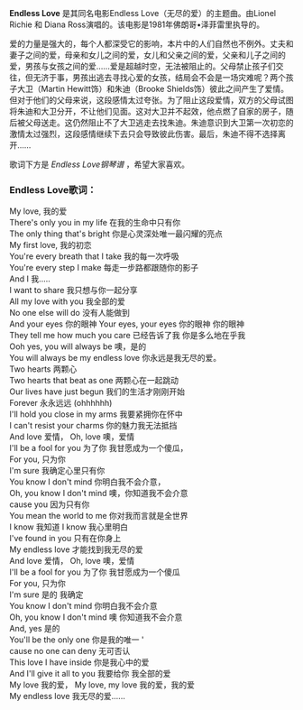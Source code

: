 

**Endless Love** 是其同名电影Endless Love（无尽的爱）的主题曲。由Lionel Richie 和 Diana
Ross演唱的。该电影是1981年佛朗哥•泽菲雷里执导的。

  
爱的力量是强大的，每个人都深受它的影响，本片中的人们自然也不例外。丈夫和妻子之间的爱，母亲和女儿之间的爱，女儿和父亲之间的爱，父亲和儿子之间的爱，男孩与女孩之间的爱……爱是超越时空，无法被阻止的。父母禁止孩子们交往，但无济于事，男孩出逃去寻找心爱的女孩，结局会不会是一场灾难呢？两个孩子大卫（Martin
Hewitt饰）和朱迪（Brooke
Shields饰）彼此之间产生了爱情。但对于他们的父母来说，这段感情太过夸张。为了阻止这段爱情，双方的父母试图将朱迪和大卫分开，不让他们见面。这对大卫并不起效，他点燃了自家的房子，随后被父母送走。这仍然阻止不了大卫逃走去找朱迪。朱迪意识到大卫第一次初恋的激情太过强烈，这段感情继续下去只会导致彼此伤害。最后，朱迪不得不选择离开……

  
歌词下方是 _Endless Love钢琴谱_ ，希望大家喜欢。

### Endless Love歌词：

My love, 我的爱  
There's only you in my life 在我的生命中只有你  
The only thing that's bright 你是心灵深处唯一最闪耀的亮点  
My first love, 我的初恋  
You're every breath that I take 我的每一次呼吸  
You're every step I make 每走一步路都跟随你的影子  
And I 我.....  
I want to share 我只想与你一起分享  
All my love with you 我全部的爱  
No one else will do 没有人能做到  
And your eyes 你的眼神 Your eyes, your eyes 你的眼神 你的眼神  
They tell me how much you care 已经告诉了我 你是多么地在乎我  
Ooh yes, you will always be 噢，是的  
You will always be my endless love 你永远是我无尽的爱。  
Two hearts 两颗心  
Two hearts that beat as one 两颗心在一起跳动  
Our lives have just begun 我们的生活才刚刚开始  
Forever 永永远远 (ohhhhhh)  
I'll hold you close in my arms 我要紧拥你在怀中  
I can't resist your charms 你的魅力我无法抵挡  
And love 爱情， Oh, love 噢，爱情  
I'll be a fool for you 为了你 我甘愿成为一个傻瓜，  
For you, 只为你  
I'm sure 我确定心里只有你  
You know I don't mind 你明白我不会介意，  
Oh, you know I don't mind 噢，你知道我不会介意  
cause you 因为只有你  
You mean the world to me 你对我而言就是全世界  
I know 我知道 I know 我心里明白  
I've found in you 只有在你身上  
My endless love 才能找到我无尽的爱  
And love 爱情， Oh, love 噢，爱情  
I'll be a fool for you 为了你 我甘愿成为一个傻瓜  
For you, 只为你  
I'm sure 是的 我确定  
You know I don't mind 你明白我不会介意  
Oh, you know I don't mind 噢 你知道我不会介意  
And, yes 是的  
You'll be the only one 你是我的唯一 '  
cause no one can deny 无可否认  
This love I have inside 你是我心中的爱  
And I'll give it all to you 我要给你 我全部的爱  
My love 我的爱， My love, my love 我的爱，我的爱  
My endless love 我无尽的爱......

